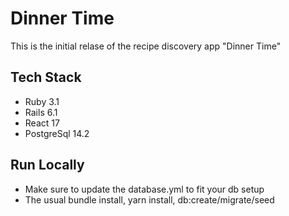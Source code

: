 # Dinner Time

This is the initial relase of the recipe discovery app "Dinner Time"

## Tech Stack

* Ruby 3.1
* Rails 6.1
* React 17
* PostgreSql 14.2

## Run Locally

* Make sure to update the database.yml to fit your db setup
* The usual bundle install, yarn install, db:create/migrate/seed

